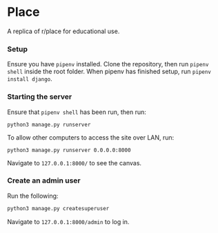 # Place

A replica of r/place for educational use.

### Setup

Ensure you have `pipenv` installed.
Clone the repository, then run `pipenv shell` inside the root folder.
When pipenv has finished setup, run `pipenv install django`.

### Starting the server

Ensure that `pipenv shell` has been run, then run:
```
python3 manage.py runserver
```

To allow other computers to access the site over LAN, run:
```
python3 manage.py runserver 0.0.0.0:8000
```
Navigate to `127.0.0.1:8000/` to see the canvas.

### Create an admin user
Run the following:
```bash
python3 manage.py createsuperuser
```
Navigate to `127.0.0.1:8000/admin` to log in.

